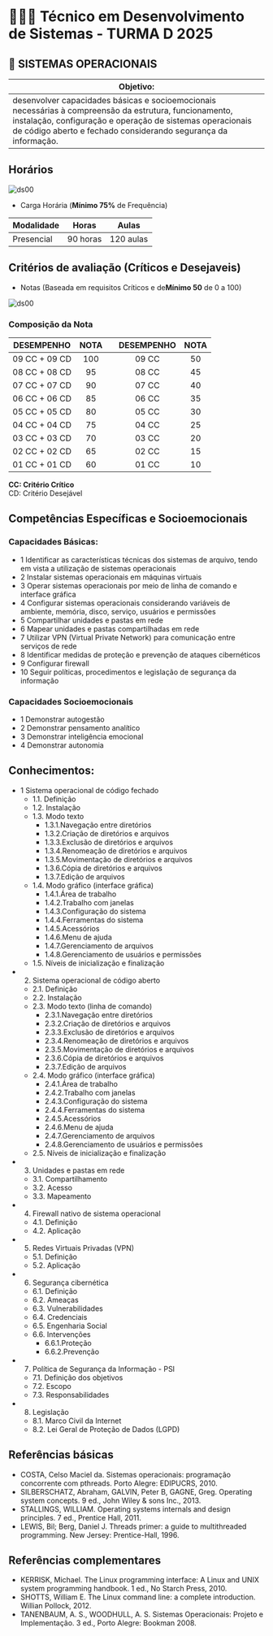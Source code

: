 # 👨🏻‍💻 Técnico em Desenvolvimento de Sistemas - TURMA D 2025
## 🤖 SISTEMAS OPERACIONAIS
|Objetivo:|
|-|
|desenvolver capacidades básicas e socioemocionais necessárias à compreensão da estrutura, funcionamento, instalação, configuração e operação de sistemas operacionais de código aberto e fechado considerando segurança da informação.|

## Horários
![ds00](../assets/Horario1sem2025.png)

- Carga Horária (**Mínimo 75%** de Frequência)

|Modalidade|Horas|Aulas|
|-|-|-|
|Presencial|90 horas|120 aulas|

## Critérios de avaliação (Críticos e Desejaveis)
- Notas (Baseada em requisitos Críticos e de**Mínimo 50** de 0 a 100)

![ds00](./assets/criteriossop.jpg)

### Composição da Nota

|DESEMPENHO|NOTA| |DESEMPENHO|NOTA|
|-|:-:|:-:|:-:|:-:|
|09 CC + 09 CD|100| |09 CC|50|
|08 CC + 08 CD|95| |08 CC|45|
|07 CC + 07 CD|90| |07 CC|40|
|06 CC + 06 CD|85| |06 CC|35|
|05 CC + 05 CD|80| |05 CC|30|
|04 CC + 04 CD|75| |04 CC|25|
|03 CC + 03 CD|70| |03 CC|20|
|02 CC + 02 CD|65| |02 CC|15|
|01 CC + 01 CD|60| |01 CC|10|

**CC: Critério Crítico** <br>
CD: Critério Desejável



## Competências Específicas e Socioemocionais 

### Capacidades Básicas:
- 1 Identificar as características técnicas dos sistemas de arquivo, tendo em vista a utilização de sistemas operacionais
- 2 Instalar sistemas operacionais em máquinas virtuais
- 3 Operar sistemas operacionais por meio de linha de comando e interface gráfica
- 4 Configurar sistemas operacionais considerando variáveis de ambiente, memória, disco, serviço, usuários e permissões
- 5 Compartilhar unidades e pastas em rede
- 6 Mapear unidades e pastas compartilhadas em rede
- 7 Utilizar VPN (Virtual Private Network) para comunicação entre serviços de rede
- 8 Identificar medidas de proteção e prevenção de ataques cibernéticos
- 9 Configurar firewall
- 10 Seguir políticas, procedimentos e legislação de segurança da informação

### Capacidades Socioemocionais
- 1 Demonstrar autogestão
- 2 Demonstrar pensamento analítico
- 3 Demonstrar inteligência emocional
- 4 Demonstrar autonomia

## Conhecimentos:
- 1 Sistema operacional de código fechado
	- 1.1. Definição
	- 1.2. Instalação
	- 1.3. Modo texto
		- 1.3.1.Navegação entre diretórios
		- 1.3.2.Criação de diretórios e arquivos
		- 1.3.3.Exclusão de diretórios e arquivos
		- 1.3.4.Renomeação de diretórios e  arquivos
		- 1.3.5.Movimentação de diretórios e arquivos
		- 1.3.6.Cópia de diretórios e arquivos
		- 1.3.7.Edição de arquivos
	- 1.4. Modo gráfico (interface gráfica)
		- 1.4.1.Área de trabalho
		- 1.4.2.Trabalho com janelas
		- 1.4.3.Configuração do sistema
		- 1.4.4.Ferramentas do sistema
		- 1.4.5.Acessórios
		- 1.4.6.Menu de ajuda
		- 1.4.7.Gerenciamento de arquivos
		- 1.4.8.Gerenciamento de usuários e permissões
	- 1.5. Níveis de inicialização e finalização
- 2. Sistema operacional de código aberto
	- 2.1. Definição
	- 2.2. Instalação
	- 2.3. Modo texto (linha de comando)
		- 2.3.1.Navegação entre diretórios
		- 2.3.2.Criação de diretórios e arquivos
		- 2.3.3.Exclusão de diretórios e arquivos
		- 2.3.4.Renomeação de diretórios e arquivos
		- 2.3.5.Movimentação de diretórios e arquivos
		- 2.3.6.Cópia de diretórios e arquivos
		- 2.3.7.Edição de arquivos
	- 2.4. Modo gráfico (interface gráfica)
		- 2.4.1.Área de trabalho
		- 2.4.2.Trabalho com janelas
		- 2.4.3.Configuração do sistema
		- 2.4.4.Ferramentas do sistema
		- 2.4.5.Acessórios
		- 2.4.6.Menu de ajuda
		- 2.4.7.Gerenciamento de arquivos
		- 2.4.8.Gerenciamento de usuários e permissões
	- 2.5. Níveis de inicialização e finalização
- 3. Unidades e pastas em rede
	- 3.1. Compartilhamento
	- 3.2. Acesso
	- 3.3. Mapeamento
- 4. Firewall nativo de sistema operacional
	- 4.1. Definição
	- 4.2. Aplicação
- 5. Redes Virtuais Privadas (VPN)
	- 5.1. Definição
	- 5.2. Aplicação
- 6. Segurança cibernética
	- 6.1. Definição
	- 6.2. Ameaças 
	- 6.3. Vulnerabilidades
	- 6.4. Credenciais
	- 6.5. Engenharia Social
	- 6.6. Intervenções 
		- 6.6.1.Proteção
		- 6.6.2.Prevenção
- 7. Política de Segurança da Informação - PSI
	- 7.1. Definição dos objetivos
	- 7.2. Escopo 
	- 7.3. Responsabilidades
- 8. Legislação
	- 8.1. Marco Civil da Internet
	- 8.2. Lei Geral de Proteção de Dados (LGPD)

## Referências básicas
- COSTA, Celso Maciel da. Sistemas operacionais: programação concorrente com pthreads. Porto Alegre: EDIPUCRS, 2010.
- SILBERSCHATZ, Abraham, GALVIN, Peter B, GAGNE, Greg. Operating system concepts. 9 ed., John Wiley & sons Inc., 2013.
- STALLINGS, WILLIAM. Operating systems internals and design principles. 7 ed., Prentice Hall, 2011.
- LEWIS, Bil; Berg, Daniel J. Threads primer: a guide to multithreaded programming. New Jersey: Prentice-Hall, 1996.

## Referências complementares
- KERRISK, Michael. The Linux programming interface: A Linux and UNIX system programming handbook. 1 ed., No Starch Press, 2010.
- SHOTTS, William E. The Linux command line: a complete introduction. Willian Pollock, 2012.
- TANENBAUM, A. S., WOODHULL, A. S. Sistemas Operacionais: Projeto e Implementação. 3 ed., Porto Alegre: Bookman 2008.